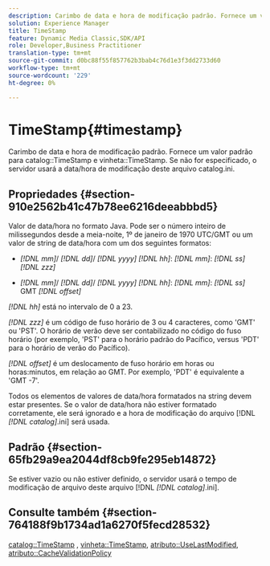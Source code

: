 ```yaml
---
description: Carimbo de data e hora de modificação padrão. Fornece um valor padrão para o catálogo TimeStamp e a vinheta TimeStamp. Se não for especificado, o servidor usará a data/hora de modificação deste arquivo catalog.ini.
solution: Experience Manager
title: TimeStamp
feature: Dynamic Media Classic,SDK/API
role: Developer,Business Practitioner
translation-type: tm+mt
source-git-commit: d0bc88f55f857762b3bab4c76d1e3f3dd2733d60
workflow-type: tm+mt
source-wordcount: '229'
ht-degree: 0%

---
```



# TimeStamp{#timestamp}

Carimbo de data e hora de modificação padrão. Fornece um valor padrão para catalog::TimeStamp e vinheta::TimeStamp. Se não for especificado, o servidor usará a data/hora de modificação deste arquivo catalog.ini.

## Propriedades {#section-910e2562b41c47b78ee6216deeabbbd5}

Valor de data/hora no formato Java. Pode ser o número inteiro de milissegundos desde a meia-noite, 1º de janeiro de 1970 UTC/GMT ou um valor de string de data/hora com um dos seguintes formatos:

* *[!DNL mm]*/  *[!DNL dd]*/  *[!DNL yyyy]* *[!DNL hh]*:  *[!DNL mm]*:  *[!DNL ss]* *[!DNL zzz]*

* *[!DNL mm]*/  *[!DNL dd]*/  *[!DNL yyyy]* *[!DNL hh]*:  *[!DNL mm]*:  *[!DNL ss]* GMT  *[!DNL offset]*

*[!DNL hh]* está no intervalo de 0 a 23.

*[!DNL zzz]* é um código de fuso horário de 3 ou 4 caracteres, como &#39;GMT&#39; ou &#39;PST&#39;. O horário de verão deve ser contabilizado no código do fuso horário (por exemplo, &#39;PST&#39; para o horário padrão do Pacífico, versus &#39;PDT&#39; para o horário de verão do Pacífico).

*[!DNL offset]* é um deslocamento de fuso horário em horas ou horas:minutos, em relação ao GMT. Por exemplo, &#39;PDT&#39; é equivalente a &#39;GMT -7&#39;.

Todos os elementos de valores de data/hora formatados na string devem estar presentes. Se o valor de data/hora não estiver formatado corretamente, ele será ignorado e a hora de modificação do arquivo [!DNL *[!DNL catalog]*.ini] será usada.

## Padrão {#section-65fb29a9ea2044df8cb9fe295eb14872}

Se estiver vazio ou não estiver definido, o servidor usará o tempo de modificação de arquivo deste arquivo [!DNL *[!DNL catalog]*.ini].

## Consulte também {#section-764188f9b1734ad1a6270f5fecd28532}

[catalog::TimeStamp](../../../../../ir-api/material-cat/image-rendering-api-ref/c-ir-material-catalog/c-ir-material-data-reference/r-ir-timestamp-dataref.md#reference-6daf7973dc4f4b4e9e8165756db7c319) ,  [vinheta::TimeStamp](../../../../../ir-api/material-cat/image-rendering-api-ref/c-ir-material-catalog/c-ir-vignette-map-reference/r-ir-timestamp-vignette.md#reference-d57cdd40a6a645d199dbb1d56cc85bc1),  [atributo::UseLastModified](../../../../../ir-api/material-cat/image-rendering-api-ref/c-ir-material-catalog/c-ir-attributes-reference/r-ir-uselastmodified.md#reference-d2ab628c9e004fedbd38324866dbca1d),  [atributo::CacheValidationPolicy](../../../../../ir-api/material-cat/image-rendering-api-ref/c-ir-material-catalog/c-ir-attributes-reference/r-ir-cachevalidationpolicy.md#reference-2d71679733474d8aa116db6ceba87fa4)

